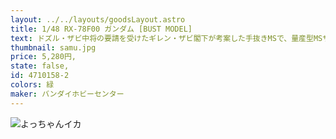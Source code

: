 ```yaml
---
layout: ../../layouts/goodsLayout.astro
title: 1/48 RX-78F00 ガンダム [BUST MODEL]
text: ドズル・ザビ中将の要請を受けたギレン・ザビ閣下が考案した手抜きMSで、量産型MSザクⅡの量産型である。サクサク描けて組み立ても超簡単。額には「ジ」の1文字（量産型ジオン軍マーク）が輝く。
thumbnail: samu.jpg
price: 5,280円,
state: false,
id: 4710158-2
colors: 緑
maker: バンダイホビーセンター
---
```


![よっちゃんイカ](/images/samu.jpg)
